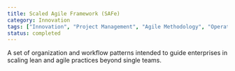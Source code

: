 ```yaml
---
title: Scaled Agile Framework (SAFe)
category: Innovation
tags: ["Innovation", "Project Management", "Agile Methodology", "Operational Efficiency"]
status: completed
---
```

A set of organization and workflow patterns intended to guide enterprises in scaling lean and agile practices beyond single teams.